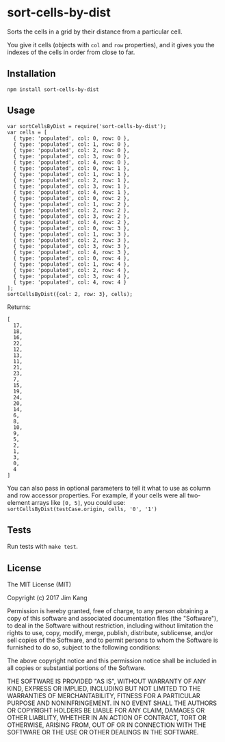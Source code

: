 sort-cells-by-dist
==================

Sorts the cells in a grid by their distance from a particular cell.

You give it cells (objects with `col` and `row` properties), and it gives you the indexes of the cells in order from close to far.

Installation
------------

    npm install sort-cells-by-dist

Usage
-----

    var sortCellsByDist = require('sort-cells-by-dist');
    var cells = [
      { type: 'populated', col: 0, row: 0 },
      { type: 'populated', col: 1, row: 0 },
      { type: 'populated', col: 2, row: 0 },
      { type: 'populated', col: 3, row: 0 },
      { type: 'populated', col: 4, row: 0 },
      { type: 'populated', col: 0, row: 1 },
      { type: 'populated', col: 1, row: 1 },
      { type: 'populated', col: 2, row: 1 },
      { type: 'populated', col: 3, row: 1 },
      { type: 'populated', col: 4, row: 1 },
      { type: 'populated', col: 0, row: 2 },
      { type: 'populated', col: 1, row: 2 },
      { type: 'populated', col: 2, row: 2 },
      { type: 'populated', col: 3, row: 2 },
      { type: 'populated', col: 4, row: 2 },
      { type: 'populated', col: 0, row: 3 },
      { type: 'populated', col: 1, row: 3 },
      { type: 'populated', col: 2, row: 3 },
      { type: 'populated', col: 3, row: 3 },
      { type: 'populated', col: 4, row: 3 },
      { type: 'populated', col: 0, row: 4 },
      { type: 'populated', col: 1, row: 4 },
      { type: 'populated', col: 2, row: 4 },
      { type: 'populated', col: 3, row: 4 },
      { type: 'populated', col: 4, row: 4 }
    ];
    sortCellsByDist({col: 2, row: 3}, cells);

Returns:

    [
      17,
      18,
      16,
      22,
      12,
      13,
      11,
      21,
      23,
      7,
      15,
      19,
      24,
      20,
      14,
      6,
      8,
      10,
      9,
      5,
      2,
      1,
      3,
      0,
      4
    ]

You can also pass in optional parameters to tell it what to use as column and row accessor properties. For example, if your cells were all two-element arrays like `[0, 5]`, you could use: `sortCellsByDist(testCase.origin, cells, '0', '1')`

Tests
-----

Run tests with `make test`.

License
-------

The MIT License (MIT)

Copyright (c) 2017 Jim Kang

Permission is hereby granted, free of charge, to any person obtaining a copy
of this software and associated documentation files (the "Software"), to deal
in the Software without restriction, including without limitation the rights
to use, copy, modify, merge, publish, distribute, sublicense, and/or sell
copies of the Software, and to permit persons to whom the Software is
furnished to do so, subject to the following conditions:

The above copyright notice and this permission notice shall be included in
all copies or substantial portions of the Software.

THE SOFTWARE IS PROVIDED "AS IS", WITHOUT WARRANTY OF ANY KIND, EXPRESS OR
IMPLIED, INCLUDING BUT NOT LIMITED TO THE WARRANTIES OF MERCHANTABILITY,
FITNESS FOR A PARTICULAR PURPOSE AND NONINFRINGEMENT. IN NO EVENT SHALL THE
AUTHORS OR COPYRIGHT HOLDERS BE LIABLE FOR ANY CLAIM, DAMAGES OR OTHER
LIABILITY, WHETHER IN AN ACTION OF CONTRACT, TORT OR OTHERWISE, ARISING FROM,
OUT OF OR IN CONNECTION WITH THE SOFTWARE OR THE USE OR OTHER DEALINGS IN
THE SOFTWARE.
